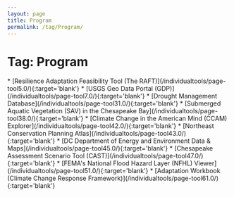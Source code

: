 ```yaml
---
layout: page
title: Program
permalink: /tag/Program/
---
```

<h1>Tag: Program</h1>
* [Resilience Adaptation Feasibility Tool (The RAFT)](/individualtools/page-tool5.0/){:target='blank'}
* [USGS Geo Data Portal (GDP)](/individualtools/page-tool7.0/){:target='blank'}
* [Drought Management Database](/individualtools/page-tool31.0/){:target='blank'}
* [Submerged Aquatic Vegetation (SAV) in the Chesapeake Bay](/individualtools/page-tool38.0/){:target='blank'}
* [Climate Change in the American Mind (CCAM) Explorer](/individualtools/page-tool42.0/){:target='blank'}
* [Northeast Conservation Planning Atlas](/individualtools/page-tool43.0/){:target='blank'}
* [DC Department of Energy and Environment Data & Maps](/individualtools/page-tool45.0/){:target='blank'}
* [Chesapeake Assessment Scenario Tool (CAST)](/individualtools/page-tool47.0/){:target='blank'}
* [FEMA's National Flood Hazard Layer (NFHL) Viewer](/individualtools/page-tool51.0/){:target='blank'}
* [Adaptation Workbook (Climate Change Response Framework)](/individualtools/page-tool61.0/){:target='blank'}
